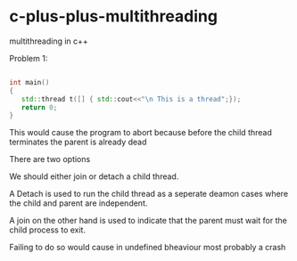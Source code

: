 # c-plus-plus-multithreading
multithreading in c++

Problem 1:

```c++

int main()
{
   std::thread t([] { std::cout<<"\n This is a thread";});
   return 0;
}

```
This would cause the program to abort because before the child thread terminates the parent is already dead

There are two options 

We should either join or detach a child thread.

A Detach is used to run the child thread as a seperate deamon cases where the child and parent are independent.

A join on the other hand is used to indicate that the parent must wait for the child process to exit.

Failing to do so would cause in undefined bheaviour most probably a crash
